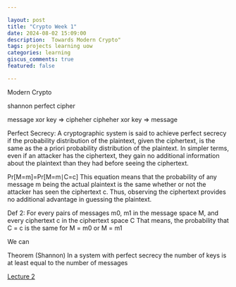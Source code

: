 ```yaml
---

layout: post  
title: "Crypto Week 1"  
date: 2024-08-02 15:09:00  
description:  Towards Modern Crypto"  
tags: projects learning uow
categories: learning  
giscus_comments: true  
featured: false  

---
```



Modern Crypto

shannon perfect cipher

message xor key =>  cipheher
cipheher xor key => message

Perfect Secrecy: A cryptographic system is said to achieve perfect secrecy if the probability distribution of the plaintext, given the ciphertext, is the same as the a priori probability distribution of the plaintext. In simpler terms, even if an attacker has the ciphertext, they gain no additional information about the plaintext than they had before seeing the ciphertext.

Pr[M=m]=Pr[M=m∣C=c]
This equation means that the probability of any message 
m being the actual plaintext is the same whether or not the attacker has seen the ciphertext c. Thus, observing the ciphertext provides no additional advantage in guessing the plaintext.

Def 2:
For every pairs of messages m0, m1 in the message space M, 
and every ciphertext c in the ciphertext space C
That means, the probability that C = c is the same for M = m0
or M = m1

We can

Theorem (Shannon)
In a system with perfect secrecy the number of keys is at least equal to 
the number of messages

[Lecture 2](/assets/pdf/crypto/2.%20CSCI471971_Cryptographic%20Notions.pdf)